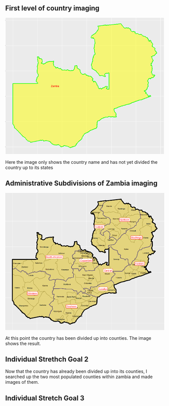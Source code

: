 ## First level of country imaging

![](zambia1.PNG)

Here the image only shows the country name and has not yet divided the country up to its states

## Administrative Subdivisions of Zambia imaging

![](zambia2.PNG)

At this point the country has been divided up into counties. The image shows the result.

## Individual Strethch Goal 2
Now that the country has already been divided up into its counties, I searched up the two most populated counties within zambia and made images of them. 

## Individual Stretch Goal 3





